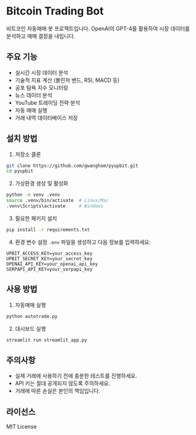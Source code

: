 # Bitcoin Trading Bot

비트코인 자동매매 봇 프로젝트입니다. OpenAI의 GPT-4를 활용하여 시장 데이터를 분석하고 매매 결정을 내립니다.

## 주요 기능

- 실시간 시장 데이터 분석
- 기술적 지표 계산 (볼린저 밴드, RSI, MACD 등)
- 공포 탐욕 지수 모니터링
- 뉴스 데이터 분석
- YouTube 트레이딩 전략 분석
- 자동 매매 실행
- 거래 내역 데이터베이스 저장

## 설치 방법

1. 저장소 클론
```bash
git clone https://github.com/gwangham/pyupbit.git
cd pyupbit
```

2. 가상환경 생성 및 활성화
```bash
python -m venv .venv
source .venv/bin/activate  # Linux/Mac
.venv\Scripts\activate     # Windows
```

3. 필요한 패키지 설치
```bash
pip install -r requirements.txt
```

4. 환경 변수 설정
`.env` 파일을 생성하고 다음 정보를 입력하세요:
```
UPBIT_ACCESS_KEY=your_access_key
UPBIT_SECRET_KEY=your_secret_key
OPENAI_API_KEY=your_openai_api_key
SERPAPI_API_KEY=your_serpapi_key
```

## 사용 방법

1. 자동매매 실행
```bash
python autotrade.py
```

2. 대시보드 실행
```bash
streamlit run streamlit_app.py
```

## 주의사항

- 실제 거래에 사용하기 전에 충분한 테스트를 진행하세요.
- API 키는 절대 공개되지 않도록 주의하세요.
- 거래에 따른 손실은 본인의 책임입니다.

## 라이선스

MIT License
